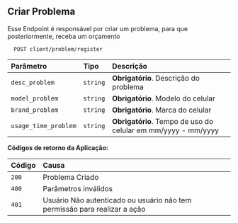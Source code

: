 ## Criar Problema

Esse Endpoint é responsável por criar um problema, para que posteriormente, receba um orçamento

```http
  POST client/problem/register
```

| Parâmetro   | Tipo       | Descrição                                   |
| :---------- | :--------- | :------------------------------------------ |
| `desc_problem`      | `string` | **Obrigatório**. Descrição do problema |
| `model_problem`      | `string` | **Obrigatório**. Modelo do celular |
| `brand_problem`      | `string` | **Obrigatório**. Marca do celular |
| `usage_time_problem`      | `string` | **Obrigatório**. Tempo de uso do celular em mm/yyyy - mm/yyyy|

**Códigos de retorno da Aplicação:**

| Código   | Causa       |
| :---------- | :--------- |
| `200`      | Problema Criado |
| `400`      | Parâmetros inválidos | 
| `401`      | Usuário Não autenticado ou usuário não tem permissão para realizar a ação|


